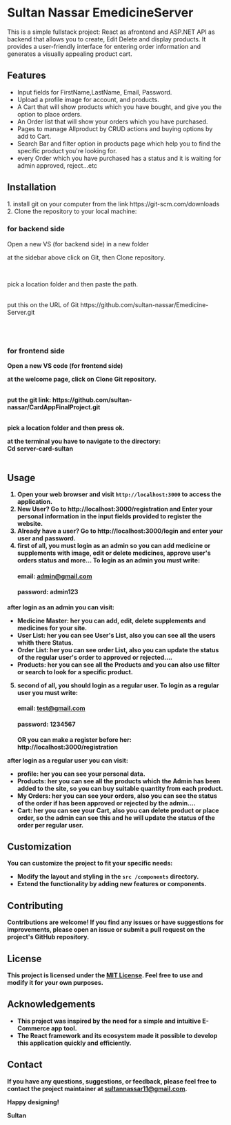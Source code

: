 # Sultan Nassar EmedicineServer 

This is a simple fullstack project: React as afrontend and ASP.NET API as backend that allows you to create, Edit Delete and display products. It provides a user-friendly interface for entering order information and generates a visually appealing product cart.

## Features

- Input fields for FirstName,LastName, Email, Password.
- Upload a profile image for account, and products.
- A Cart that will show products which you have bought, and give you the option to place orders.
- An Order list that will show your orders which you have purchased.
- Pages to manage Allproduct by CRUD actions and buying options by add to Cart.
- Search Bar and filter option in products page which help you to find the specific product you're looking for.
- every Order which you have purchased has a status and it is waiting for admin approved, reject...etc

## Installation
<p>
1. install git on your computer from the link https://git-scm.com/downloads <br>
2.  Clone the repository to your local machine: <br>
   
 
### for backend side
   
<p> Open a new VS (for backend side) in a new folder <br>  </p> 
<p> at the sidebar above click on Git, then Clone repository.  <br>  </p> 
   <br>
   <p> pick a location folder and then paste the path.  </p> 
<br>
   put this on the URL of Git
   https://github.com/sultan-nassar/Emedicine-Server.git  <br>
<p>
<strong> <br>
<br>
</p>

### for frontend side

<p> Open a new VS code (for frontend side)<br>  </p> 
<p> at the welcome page, click on Clone Git repository.  <br>  </p> 
   <br>
    put the git link:   https://github.com/sultan-nassar/CardAppFinalProject.git <br>
 <br>
    <p> pick a location folder and then press ok.  </p> 
<p>
<strong> at the terminal</strong> you have to navigate to the directory: <br>
  Cd server-card-sultan <br>
<br>
</p>



## Usage   

1. Open your web browser and visit `http://localhost:3000` to access the application.
2. New User? Go to http://localhost:3000/registration and Enter your personal information in the input fields provided to register the website. 
3. Already have a user? Go to http://localhost:3000/login and enter your user and password.
   <br>
4. <strong> first of all, you must login as an <strong>admin</strong> so you can add medicine or supplements with image, edit or delete medicines, approve user's orders status and more...</strong>
   To login as an admin you must write:
   #### <strong> email: admin@gmail.com </strong>
   #### <strong> password: admin123 </strong>
   
  <strong>after login as an admin you can visit:</strong>
- Medicine Master: her you can add, edit, delete supplements and medicines for your site.
- User List: her you can see User's List, also you can see all the users whith there Status.
- Order List: her you can see order List, also you can update the status of the regular user's order to approved or rejected....
- Products: her you can see all the Products and you can also use filter or search to look for a specific product.

5. <strong> second of all, you should login as a <strong>regular user</strong>.
   To login as a regular user you must write:
   #### <strong> email: test@gmail.com </strong>
   #### <strong> password: 1234567 </strong>
   
   OR you can make a register before her: http://localhost:3000/registration
   
  <strong>after login as a regular user you can visit:</strong>
- profile: her you can see your personal data.
- Products: her you can see all the products which the Admin has been added to the site, so you can buy suitable quantity from each product.
- My Orders: her you can see your orders, also you can see the status of the order if has been approved or rejected by the admin....
- Cart: her you can see your Cart, also you can delete product or place order, so the admin can see this and he will update the status of the order per regular user.




## Customization

You can customize the project to fit your specific needs:

- Modify the layout and styling in the `src /components` directory.
- Extend the functionality by adding new features or components.




## Contributing

Contributions are welcome! If you find any issues or have suggestions for improvements, please open an issue or submit a pull request on the project's GitHub repository.

## License

This project is licensed under the [MIT License](LICENSE). Feel free to use and modify it for your own purposes.


## Acknowledgements

- This project was inspired by the need for a simple and intuitive E-Commerce app tool.
- The React framework and its ecosystem made it possible to develop this application quickly and efficiently.


## Contact

If you have any questions, suggestions, or feedback, please feel free to contact the project maintainer at sultannassar11@gmail.com.

Happy designing!

Sultan
